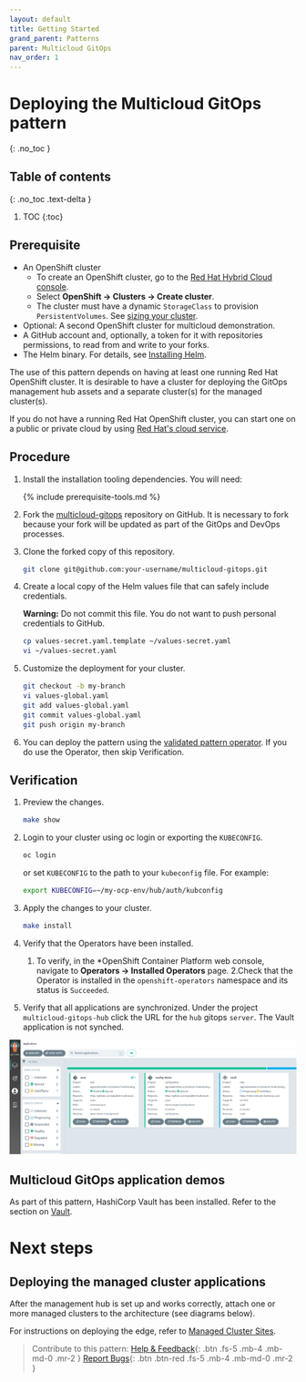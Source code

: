 ```yaml
---
layout: default
title: Getting Started
grand_parent: Patterns
parent: Multicloud GitOps
nav_order: 1
---
```


# Deploying the Multicloud GitOps pattern

{: .no_toc }

## Table of contents

{: .no_toc .text-delta }

1. TOC
{:toc}

## Prerequisite

* An OpenShift cluster
  * To create an OpenShift cluster, go to the [Red Hat Hybrid Cloud console](https://console.redhat.com/).
  * Select **OpenShift -> Clusters -> Create cluster**.
  * The cluster must have a dynamic `StorageClass` to provision `PersistentVolumes`. See [sizing your cluster](../../multicloud-gitops/cluster-sizing).
* Optional: A second OpenShift cluster for multicloud demonstration.
* A GitHub account and, optionally, a token for it with repositories permissions, to read from and write to your forks.
* The Helm binary. For details, see [Installing Helm](https://helm.sh/docs/intro/install/).

The use of this pattern depends on having at least one running Red Hat
OpenShift cluster. It is desirable to have a cluster for deploying the GitOps
management hub assets and a separate cluster(s) for the managed cluster(s).

If you do not have a running Red Hat OpenShift cluster, you can start one on a
public or private cloud by using [Red Hat's cloud
service](https://console.redhat.com/openshift/create).

## Procedure

1. Install the installation tooling dependencies. You will need:

   {% include prerequisite-tools.md %}

2. Fork the [multicloud-gitops](https://github.com/hybrid-cloud-patterns/multicloud-gitops) repository on GitHub. It is necessary to fork because your fork will be updated as part of the GitOps and DevOps processes.

3. Clone the forked copy of this repository.

    ```sh
    git clone git@github.com:your-username/multicloud-gitops.git
    ```

4. Create a local copy of the Helm values file that can safely include credentials.

    **Warning:**
    Do not commit this file. You do not want to push personal credentials to GitHub.

    ```sh
    cp values-secret.yaml.template ~/values-secret.yaml
    vi ~/values-secret.yaml
    ```

5. Customize the deployment for your cluster.

   ```sh
   git checkout -b my-branch
   vi values-global.yaml
   git add values-global.yaml
   git commit values-global.yaml
   git push origin my-branch
   ```

6. You can deploy the pattern using the [validated pattern operator](/infrastructure/using-validated-pattern-operator/). If you do use the Operator, then skip Verification.

## Verification

1. Preview the changes.

    ```sh
    make show
    ```

2. Login to your cluster using oc login or exporting the `KUBECONFIG`.

    ```sh
    oc login
    ```

    or set `KUBECONFIG` to the path to your `kubeconfig` file. For example:

    ```sh
    export KUBECONFIG=~/my-ocp-env/hub/auth/kubconfig
    ```

3. Apply the changes to your cluster.

    ```sh
    make install
    ```

4. Verify that the Operators have been installed.
    1. To verify, in the *OpenShift Container Platform web console, navigate to **Operators → Installed Operators** page.
    2.Check that the Operator is installed in the `openshift-operators` namespace and its status is `Succeeded`.
<!-- Get a SME review for this step 5 -->
5. Verify that all applications are synchronized. Under the project `multicloud-gitops-hub` click the URL for the `hub` gitops `server`. The Vault application is not synched.

[![Multicloud GitOps Hub](/images/multicloud-gitops/multicloud-gitops-argocd.png)](/images/multicloud-gitops/multicloud-gitops-argocd.png)

<!-- Moved Deploying the managed cluster applications section under next step (or it should be a separate file-->

## Multicloud GitOps application demos

As part of this pattern, HashiCorp Vault has been installed. Refer to the section on [Vault](https://hybrid-cloud-patterns.io/secrets/vault/).

<!--The Next steps heading is not inline with the chapter and only points to contibution links for help and feedback or bugs -->
# Next steps
## Deploying the managed cluster applications

After the management hub is set up and works correctly, attach one or more managed clusters to the architecture (see diagrams below).

For instructions on deploying the edge, refer to [Managed Cluster Sites](https://hybrid-cloud-patterns.io/multicloud-gitops/managed-cluster/).

>Contribute to this pattern:
[Help & Feedback](https://groups.google.com/g/hybrid-cloud-patterns){: .btn .fs-5 .mb-4 .mb-md-0 .mr-2 }
[Report Bugs](https://github.com/hybrid-cloud-patterns/multicloud-gitops/issues){: .btn .btn-red .fs-5 .mb-4 .mb-md-0 .mr-2 }
